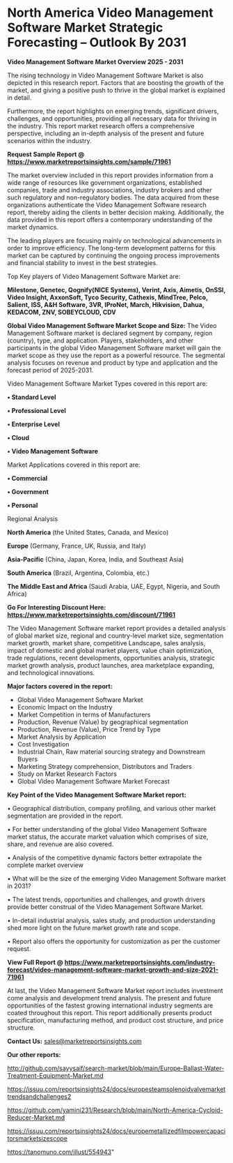 # North America Video Management Software Market Strategic Forecasting – Outlook By 2031

<Strong> Video Management Software Market Overview 2025 - 2031</strong>

The rising technology in Video Management Software Market is also depicted in this research report. Factors that are boosting the growth of the market, and giving a positive push to thrive in the global market is explained in detail.

Furthermore, the report highlights on emerging trends, significant drivers, challenges, and opportunities, providing all necessary data for thriving in the industry. This report market research offers a comprehensive perspective, including an in-depth analysis of the present and future scenarios within the industry.

<strong>Request Sample Report @ <a href=https://www.marketreportsinsights.com/sample/71961>https://www.marketreportsinsights.com/sample/71961</a></strong>

The market overview included in this report provides information from a wide range of resources like government organizations, established companies, trade and industry associations, industry brokers and other such regulatory and non-regulatory bodies. The data acquired from these organizations authenticate the Video Management Software research report, thereby aiding the clients in better decision making. Additionally, the data provided in this report offers a contemporary understanding of the market dynamics.

The leading players are focusing mainly on technological advancements in order to improve efficiency. The long-term development patterns for this market can be captured by continuing the ongoing process improvements and financial stability to invest in the best strategies.

Top Key players of Video Management Software Market are:

<strong>Milestone, Genetec, Qognify(NICE Systems), Verint, Axis, Aimetis, OnSSI, Video Insight, AxxonSoft, Tyco Security, Cathexis, MindTree, Pelco, Salient, ISS, A&H Software, 3VR, IProNet, March, Hikvision, Dahua, KEDACOM, ZNV, SOBEYCLOUD, CDV</strong>

<strong><b>Global Video Management Software Market Scope and Size:</b></strong>
The Video Management Software market is declared segment by company, region (country), type, and application. Players, stakeholders, and other participants in the global Video Management Software market will gain the market scope as they use the report as a powerful resource. The segmental analysis focuses on revenue and product by type and application and the forecast period of 2025-2031.

Video Management Software Market Types covered in this report are:

<strong>• Standard Level

• Professional Level

• Enterprise Level

• Cloud

• Video Management Software</strong>

Market Applications covered in this report are:

<strong>• Commercial

• Government

• Personal</strong> 

Regional Analysis

<strong>North America</strong> (the United States, Canada, and Mexico)

<strong>Europe</strong> (Germany, France, UK, Russia, and Italy)

<strong>Asia-Pacific</strong> (China, Japan, Korea, India, and Southeast Asia)

<strong>South America</strong> (Brazil, Argentina, Colombia, etc.)

<strong>The Middle East and Africa</strong> (Saudi Arabia, UAE, Egypt, Nigeria, and South Africa)

<strong>Go For Interesting Discount Here: <a href=https://www.marketreportsinsights.com/discount/71961>https://www.marketreportsinsights.com/discount/71961</a></strong>

The Video Management Software market report provides a detailed analysis of global market size, regional and country-level market size, segmentation market growth, market share, competitive Landscape, sales analysis, impact of domestic and global market players, value chain optimization, trade regulations, recent developments, opportunities analysis, strategic market growth analysis, product launches, area marketplace expanding, and technological innovations.

<strong><b>Major factors covered in the report:</b></strong>
<ul>
  <li>Global Video Management Software Market </li>
  <li>Economic Impact on the Industry</li>
  <li>Market Competition in terms of Manufacturers</li>
  <li>Production, Revenue (Value) by geographical segmentation</li>
  <li>Production, Revenue (Value), Price Trend by Type</li>
  <li>Market Analysis by Application</li>
  <li>Cost Investigation</li>
  <li>Industrial Chain, Raw material sourcing strategy and Downstream Buyers</li>
  <li>Marketing Strategy comprehension, Distributors and Traders</li>
  <li>Study on Market Research Factors</li>
  <li>Global Video Management Software Market Forecast</li>
</ul>

<strong><b>Key Point of the Video Management Software Market report:</b></strong>

• Geographical distribution, company profiling, and various other market segmentation are provided in the report.

• For better understanding of the global Video Management Software market status, the accurate market valuation which comprises of size, share, and revenue are also covered.

• Analysis of the competitive dynamic factors better extrapolate the complete market overview

• What will be the size of the emerging Video Management Software market in 2031?

• The latest trends, opportunities and challenges, and growth drivers provide better construal of the Video Management Software Market.

• In-detail industrial analysis, sales study, and production understanding shed more light on the future market growth rate and scope.

• Report also offers the opportunity for customization as per the customer request.

<strong><b>View Full Report @ <a href=https://www.marketreportsinsights.com/industry-forecast/video-management-software-market-growth-and-size-2021-71961>https://www.marketreportsinsights.com/industry-forecast/video-management-software-market-growth-and-size-2021-71961</a></b></strong>


At last, the Video Management Software Market report includes investment come analysis and development trend analysis. The present and future opportunities of the fastest growing international industry segments are coated throughout this report. This report additionally presents product specification, manufacturing method, and product cost structure, and price structure.

<strong>Contact Us:</strong>
sales@marketreportsinsights.com

<strong>Our other reports:</strong>

<a href=http://github.com/sayysaif/search-market/blob/main/Europe-Ballast-Water-Treatment-Equipment-Market.md>http://github.com/sayysaif/search-market/blob/main/Europe-Ballast-Water-Treatment-Equipment-Market.md</a>

<a href=https://issuu.com/reportsinsights24/docs/europesteamsolenoidvalvemarkettrendsandchallenges2>https://issuu.com/reportsinsights24/docs/europesteamsolenoidvalvemarkettrendsandchallenges2</a>

<a href=https://github.com/yamini231/Research/blob/main/North-America-Cycloid-Reducer-Market.md>https://github.com/yamini231/Research/blob/main/North-America-Cycloid-Reducer-Market.md</a>

<a href=https://issuu.com/reportsinsights24/docs/europemetallizedfilmpowercapacitorsmarketsizescope>https://issuu.com/reportsinsights24/docs/europemetallizedfilmpowercapacitorsmarketsizescope</a>

<a href=https://tanomuno.com/illust/554943>https://tanomuno.com/illust/554943</a>"
